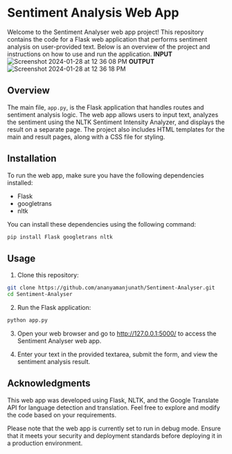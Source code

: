 
# Sentiment Analysis Web App

Welcome to the Sentiment Analyser web app project! This repository contains the code for a Flask web application that performs sentiment analysis on user-provided text. Below is an overview of the project and instructions on how to use and run the application.
**INPUT**
![Screenshot 2024-01-28 at 12 36 08 PM](https://github.com/ananyamanjunath/Sentiment-Analyser/assets/109954683/f2d2a1f3-6381-4915-8f41-f5c3119d3cd2)
**OUTPUT**
![Screenshot 2024-01-28 at 12 36 18 PM](https://github.com/ananyamanjunath/Sentiment-Analyser/assets/109954683/f6027215-bf1e-4afd-9158-938ab8722e2c)

## Overview

The main file, `app.py`, is the Flask application that handles routes and sentiment analysis logic. The web app allows users to input text, analyzes the sentiment using the NLTK Sentiment Intensity Analyzer, and displays the result on a separate page. The project also includes HTML templates for the main and result pages, along with a CSS file for styling.

## Installation

To run the web app, make sure you have the following dependencies installed:

-   Flask
-   googletrans
-   nltk

You can install these dependencies using the following command:

```bash
pip install Flask googletrans nltk
```

## Usage

1.  Clone this repository:

```bash
git clone https://github.com/ananyamanjunath/Sentiment-Analyser.git
cd Sentiment-Analyser
```

2.  Run the Flask application:

```bash
python app.py
```

3.  Open your web browser and go to http://127.0.0.1:5000/ to access the Sentiment Analyser web app.
    
4.  Enter your text in the provided textarea, submit the form, and view the sentiment analysis result.
    

## Acknowledgments

This web app was developed using Flask, NLTK, and the Google Translate API for language detection and translation. Feel free to explore and modify the code based on your requirements.

Please note that the web app is currently set to run in debug mode. Ensure that it meets your security and deployment standards before deploying it in a production environment.
